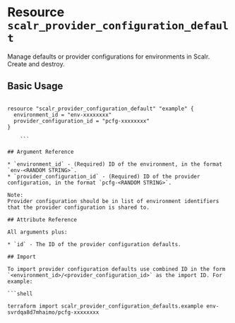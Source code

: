 
# Resource `scalr_provider_configuration_default`

Manage defaults or provider configurations for environments in Scalr. Create and destroy.

## Basic Usage

```hcl

resource "scalr_provider_configuration_default" "example" {
  environment_id = "env-xxxxxxxx"
  provider_configuration_id = "pcfg-xxxxxxxx"
}
    
    ```

## Argument Reference

* `environment_id` - (Required) ID of the environment, in the format `env-<RANDOM STRING>`.
* `provider_configuration_id` - (Required) ID of the provider configuration, in the format `pcfg-<RANDOM STRING>`. 

Note:
Provider configuration should be in list of environment identifiers that the provider configuration is shared to.

## Attribute Reference

All arguments plus:

* `id` - The ID of the provider configuration defaults.
  
## Import

To import provider configuration defaults use combined ID in the form `<environment_id>/<provider_configuration_id>` as the import ID. For example:

```shell

terraform import scalr_provider_configuration_defaults.example env-svrdqa8d7mhaimo/pcfg-xxxxxxxx

```
